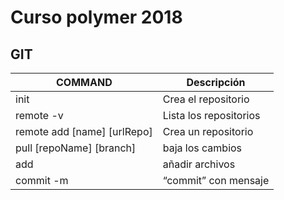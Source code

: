 # Curso polymer 2018

## GIT
|COMMAND  | Descripción
|-        |-
|init	  | Crea el repositorio
|remote -v|	Lista los repositorios
|remote add [name] [urlRepo]| Crea un repositorio
|pull [repoName] [branch]   |	baja los cambios
|add      |	añadir archivos
|commit -m|	“commit” con mensaje